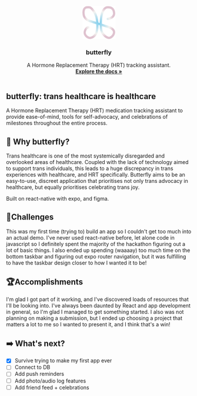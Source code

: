 <!-- PROJECT LOGO -->
<br />
<div align="center">
  <a href="https://github.com/soumenons/butterfly">
    <img src="\assets\logo\logo.png" alt="Logo" width="90" height="90">
  </a>

  <h3 align="center">butterfly</h3>

  <p align="center">
A Hormone Replacement Therapy (HRT) tracking assistant.    <br />
    <a href="https://github.com/soumenons/butterfly"><strong>Explore the docs »</strong></a>
    <br />
    <br />
  </p>
</div>

## butterfly: trans healthcare is healthcare

A Hormone Replacement Therapy (HRT) medication tracking assistant to provide ease-of-mind, tools for self-advocacy, and celebrations of milestones throughout the entire process.

## 🦋 Why butterfly?
Trans healthcare is one of the most systemically disregarded and overlooked areas of healthcare. Coupled with the lack of technology aimed to support trans individuals, this leads to a huge discrepancy in trans experiences with healthcare, and HRT specifically. 
Butterfly aims to be an easy-to-use, discreet application that prioritises not only trans advocacy in healthcare, but equally prioritises celebrating trans joy.

Built on react-native with expo, and figma.

## 🥊Challenges
This was my first time (trying to) build an app so I couldn't get too much into an actual demo. I've never used react-native before, let alone code in javascript so I definitely spent the majority of the hackathon figuring out a lot of basic things.
I also ended up spending (waaaay) too much time on the bottom taskbar and figuring out expo router navigation, but it was fulfilling to have the taskbar design closer to how I wanted it to be!

## 🏆Accomplishments
I'm glad I got part of it working, and I've discovered loads of resources that I'll be looking into. I've always been daunted by React and app development in general, so I'm glad I managed to get something started. I also was not planning on making a submission, but I ended up choosing a project that matters a lot to me so I wanted to present it, and I think that's a win!

## ➡️ What's next?
- [X] Survive trying to make my first app ever
- [ ] Connect to DB
- [ ] Add push reminders
- [ ] Add photo/audio log features
- [ ] Add friend feed + celebrations
